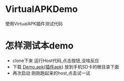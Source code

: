 # VirtualAPKDemo
使用VirtualAPK插件测试代码
# 怎样测试本demo
- clone下来 运行Host代码,点击按钮,没啥反应
- 下载 <a href="https://github.com/niezhiyang/StudyDemo/raw/master/VirtualAPKDemo/Demo.apk?raw=true" download="Demo.apk">Demo.apk(插件apk)</a> 放到手机SD卡的根目录下面 
- 再次启动 刚刚跑起来的host,点击试一试
